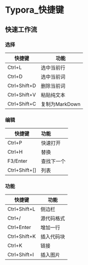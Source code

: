 <!-- 
title: Typora
sort: 
--> 
# Typora_快捷键

## 快速工作流

### 选择

| 快捷键       | 功能           |
| ------------ | -------------- |
| Ctrl+L       | 选中当前行     |
| Ctrl+D       | 选中当前词     |
| Ctrl+Shift+D | 删除当前词     |
| Ctrl+Shift+V | 粘贴纯文本     |
| Ctrl+Shift+C | 复制为MarkDown |

### 编辑

| 快捷键        | 功能       |
| ------------- | :--------- |
| Ctrl+P        | 快速打开   |
| Ctrl+H        | 替换       |
| F3/Enter      | 查找下一个 |
| Ctrl+Shift+[] | 列表       |

### 功能

| 快捷键       | 功能       |
| ------------ | ---------- |
| Ctrl+Shift+L | 侧边栏     |
| Ctrl+/       | 源代码格式 |
| Ctrl+Enter   | 增加一行   |
| Ctrl+Shift+K | 插入代码块 |
| Ctrl+K       | 链接       |
| Ctrl+Shift+I | 插入图片   |

 

